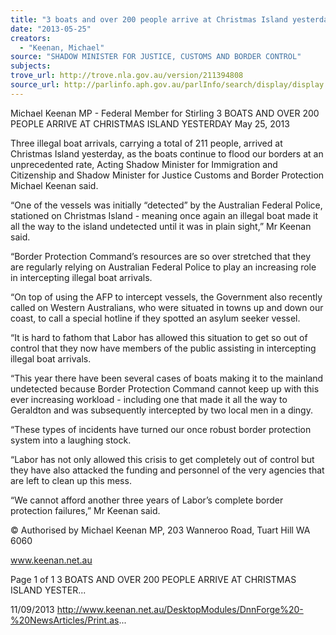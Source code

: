 ```yaml
---
title: "3 boats and over 200 people arrive at Christmas Island yesterday"
date: "2013-05-25"
creators:
  - "Keenan, Michael"
source: "SHADOW MINISTER FOR JUSTICE, CUSTOMS AND BORDER CONTROL"
subjects:
trove_url: http://trove.nla.gov.au/version/211394808
source_url: http://parlinfo.aph.gov.au/parlInfo/search/display/display.w3p;query=Id%3A%22media/pressrel/2719395%22
---
```


 Michael Keenan MP - Federal Member for  Stirling 3 BOATS AND OVER 200 PEOPLE ARRIVE  AT CHRISTMAS ISLAND YESTERDAY May 25, 2013

 Three illegal boat arrivals, carrying a total of 211 people, arrived at Christmas Island yesterday, as the boats continue to  flood our borders at an unprecedented rate, Acting Shadow Minister for Immigration and Citizenship and Shadow Minister  for Justice Customs and Border Protection Michael Keenan said.

 “One of the vessels was initially “detected” by the Australian Federal Police, stationed on Christmas Island - meaning  once again an illegal boat made it all the way to the island undetected until it was in plain sight,” Mr Keenan said.

 “Border Protection Command’s resources are so over stretched that they are regularly relying on Australian Federal Police  to play an increasing role in intercepting illegal boat arrivals.

 “On top of using the AFP to intercept vessels, the Government also recently called on Western Australians, who were  situated in towns up and down our coast, to call a special hotline if they spotted an asylum seeker vessel.

 “It is hard to fathom that Labor has allowed this situation to get so out of control that they now have members of the public  assisting in intercepting illegal boat arrivals.

 “This year there have been several cases of boats making it to the mainland undetected because Border Protection  Command cannot keep up with this ever increasing workload - including one that made it all the way to Geraldton and was  subsequently  intercepted by two local men in a dingy.

 “These types of incidents have turned our once robust border protection system into a laughing stock.

 “Labor has not only allowed this crisis to get completely out of control but they have also attacked the funding and  personnel of the very agencies that are left to clean up this mess.

 “We cannot afford another three years of Labor’s complete border protection failures,” Mr Keenan said.

 © Authorised by Michael Keenan MP, 203 Wanneroo Road, Tuart Hill WA 6060

 www.keenan.net.au

 Page 1 of 1 3 BOATS AND OVER 200 PEOPLE ARRIVE AT CHRISTMAS ISLAND YESTER...

 11/09/2013 http://www.keenan.net.au/DesktopModules/DnnForge%20-%20NewsArticles/Print.as...

